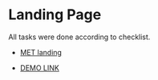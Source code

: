 # Landing Page
All tasks were done according to checklist.

- [MET landing](https://www.figma.com/file/lSR1m42L9YwzQwzzxKwHpw/THE-MET)

- [DEMO LINK](https://NicssLucik02.github.io/layout_landing-page/)




